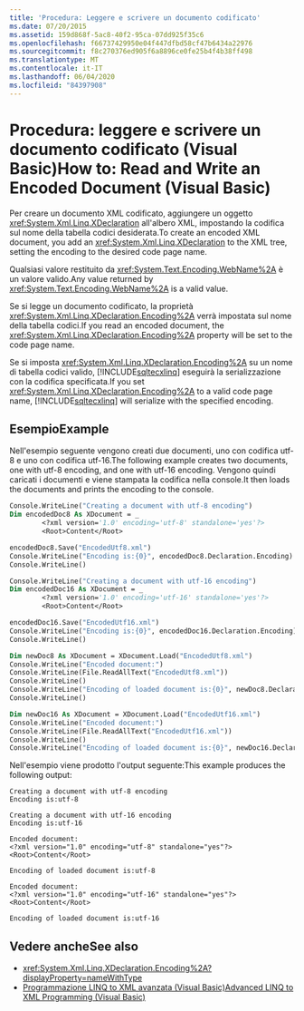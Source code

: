 ```yaml
---
title: 'Procedura: Leggere e scrivere un documento codificato'
ms.date: 07/20/2015
ms.assetid: 159d868f-5ac8-40f2-95ca-07dd925f35c6
ms.openlocfilehash: f66737429950e04f447dfbd58cf47b6434a22976
ms.sourcegitcommit: f8c270376ed905f6a8896ce0fe25b4f4b38ff498
ms.translationtype: MT
ms.contentlocale: it-IT
ms.lasthandoff: 06/04/2020
ms.locfileid: "84397908"
---
```

# <a name="how-to-read-and-write-an-encoded-document-visual-basic"></a><span data-ttu-id="d0b64-102">Procedura: leggere e scrivere un documento codificato (Visual Basic)</span><span class="sxs-lookup"><span data-stu-id="d0b64-102">How to: Read and Write an Encoded Document (Visual Basic)</span></span>

<span data-ttu-id="d0b64-103">Per creare un documento XML codificato, aggiungere un oggetto <xref:System.Xml.Linq.XDeclaration> all'albero XML, impostando la codifica sul nome della tabella codici desiderata.</span><span class="sxs-lookup"><span data-stu-id="d0b64-103">To create an encoded XML document, you add an <xref:System.Xml.Linq.XDeclaration> to the XML tree, setting the encoding to the desired code page name.</span></span>

<span data-ttu-id="d0b64-104">Qualsiasi valore restituito da <xref:System.Text.Encoding.WebName%2A> è un valore valido.</span><span class="sxs-lookup"><span data-stu-id="d0b64-104">Any value returned by <xref:System.Text.Encoding.WebName%2A> is a valid value.</span></span>

<span data-ttu-id="d0b64-105">Se si legge un documento codificato, la proprietà <xref:System.Xml.Linq.XDeclaration.Encoding%2A> verrà impostata sul nome della tabella codici.</span><span class="sxs-lookup"><span data-stu-id="d0b64-105">If you read an encoded document, the <xref:System.Xml.Linq.XDeclaration.Encoding%2A> property will be set to the code page name.</span></span>

<span data-ttu-id="d0b64-106">Se si imposta <xref:System.Xml.Linq.XDeclaration.Encoding%2A> su un nome di tabella codici valido, [!INCLUDE[sqltecxlinq](~/includes/sqltecxlinq-md.md)] eseguirà la serializzazione con la codifica specificata.</span><span class="sxs-lookup"><span data-stu-id="d0b64-106">If you set <xref:System.Xml.Linq.XDeclaration.Encoding%2A> to a valid code page name, [!INCLUDE[sqltecxlinq](~/includes/sqltecxlinq-md.md)] will serialize with the specified encoding.</span></span>

## <a name="example"></a><span data-ttu-id="d0b64-107">Esempio</span><span class="sxs-lookup"><span data-stu-id="d0b64-107">Example</span></span>

<span data-ttu-id="d0b64-108">Nell'esempio seguente vengono creati due documenti, uno con codifica utf-8 e uno con codifica utf-16.</span><span class="sxs-lookup"><span data-stu-id="d0b64-108">The following example creates two documents, one with utf-8 encoding, and one with utf-16 encoding.</span></span> <span data-ttu-id="d0b64-109">Vengono quindi caricati i documenti e viene stampata la codifica nella console.</span><span class="sxs-lookup"><span data-stu-id="d0b64-109">It then loads the documents and prints the encoding to the console.</span></span>

```vb
Console.WriteLine("Creating a document with utf-8 encoding")
Dim encodedDoc8 As XDocument = _
        <?xml version='1.0' encoding='utf-8' standalone='yes'?>
        <Root>Content</Root>

encodedDoc8.Save("EncodedUtf8.xml")
Console.WriteLine("Encoding is:{0}", encodedDoc8.Declaration.Encoding)
Console.WriteLine()

Console.WriteLine("Creating a document with utf-16 encoding")
Dim encodedDoc16 As XDocument = _
        <?xml version='1.0' encoding='utf-16' standalone='yes'?>
        <Root>Content</Root>

encodedDoc16.Save("EncodedUtf16.xml")
Console.WriteLine("Encoding is:{0}", encodedDoc16.Declaration.Encoding)
Console.WriteLine()

Dim newDoc8 As XDocument = XDocument.Load("EncodedUtf8.xml")
Console.WriteLine("Encoded document:")
Console.WriteLine(File.ReadAllText("EncodedUtf8.xml"))
Console.WriteLine()
Console.WriteLine("Encoding of loaded document is:{0}", newDoc8.Declaration.Encoding)
Console.WriteLine()

Dim newDoc16 As XDocument = XDocument.Load("EncodedUtf16.xml")
Console.WriteLine("Encoded document:")
Console.WriteLine(File.ReadAllText("EncodedUtf16.xml"))
Console.WriteLine()
Console.WriteLine("Encoding of loaded document is:{0}", newDoc16.Declaration.Encoding)
```

<span data-ttu-id="d0b64-110">Nell'esempio viene prodotto l'output seguente:</span><span class="sxs-lookup"><span data-stu-id="d0b64-110">This example produces the following output:</span></span>

```console
Creating a document with utf-8 encoding
Encoding is:utf-8

Creating a document with utf-16 encoding
Encoding is:utf-16

Encoded document:
<?xml version="1.0" encoding="utf-8" standalone="yes"?>
<Root>Content</Root>

Encoding of loaded document is:utf-8

Encoded document:
<?xml version="1.0" encoding="utf-16" standalone="yes"?>
<Root>Content</Root>

Encoding of loaded document is:utf-16
```

## <a name="see-also"></a><span data-ttu-id="d0b64-111">Vedere anche</span><span class="sxs-lookup"><span data-stu-id="d0b64-111">See also</span></span>

- <xref:System.Xml.Linq.XDeclaration.Encoding%2A?displayProperty=nameWithType>
- [<span data-ttu-id="d0b64-112">Programmazione LINQ to XML avanzata (Visual Basic)</span><span class="sxs-lookup"><span data-stu-id="d0b64-112">Advanced LINQ to XML Programming (Visual Basic)</span></span>](advanced-linq-to-xml-programming.md)
